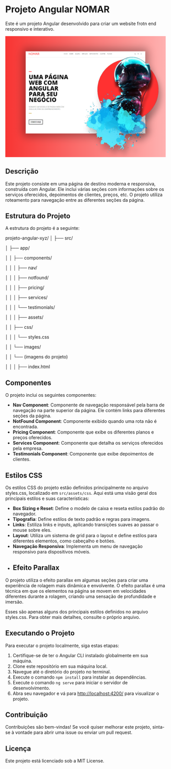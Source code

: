# Projeto Angular NOMAR

Este é um projeto Angular desenvolvido para criar um website frotn end responsivo e interativo.

![image](src/assets/images/mockup/project-1.png)


## Descrição

Este projeto consiste em uma página de destino moderna e responsiva, construída com Angular. Ele inclui várias seções com informações sobre os serviços oferecidos, depoimentos de clientes, preços, etc. O projeto utiliza roteamento para navegação entre as diferentes seções da página.

## Estrutura do Projeto

A estrutura do projeto é a seguinte: 

projeto-angular-xyz/
│
├── src/

│ ├── app/

│ │ ├── components/

│ │ │ ├── nav/


│ │ │ ├── notfound/



│ │ │ ├── pricing/



│ │ │ ├── services/


│ │ │ └── testimonials/

│ │
│ ├── assets/

│ │ ├── css/

│ │ │ └── styles.css


│ │ └── images/

│ │ └── (imagens do projeto)

│ │
│ ├── index.html


## Componentes

O projeto inclui os seguintes componentes:

- **Nav Component**: Componente de navegação responsável pela barra de navegação na parte superior da página. Ele contém links para diferentes seções da página.
- **NotFound Component**: Componente exibido quando uma rota não é encontrada.
- **Pricing Component**: Componente que exibe os diferentes planos e preços oferecidos.
- **Services Component**: Componente que detalha os serviços oferecidos pela empresa.
- **Testimonials Component**: Componente que exibe depoimentos de clientes.

## Estilos CSS

Os estilos CSS do projeto estão definidos principalmente no arquivo styles.css, localizado em `src/assets/css`. Aqui está uma visão geral dos principais estilos e suas características:

- **Box Sizing e Reset**: Define o modelo de caixa e reseta estilos padrão do navegador.
- **Tipografia**: Define estilos de texto padrão e regras para imagens.
- **Links**: Estiliza links e inputs, aplicando transições suaves ao passar o mouse sobre eles.
- **Layout**: Utiliza um sistema de grid para o layout e define estilos para diferentes elementos, como cabeçalho e botões.
- **Navegação Responsiva**: Implementa um menu de navegação responsivo para dispositivos móveis.
- ## Efeito Parallax

O projeto utiliza o efeito parallax em algumas seções para criar uma experiência de rolagem mais dinâmica e envolvente. O efeito parallax é uma técnica em que os elementos na página se movem em velocidades diferentes durante a rolagem, criando uma sensação de profundidade e imersão.


Esses são apenas alguns dos principais estilos definidos no arquivo styles.css. Para obter mais detalhes, consulte o próprio arquivo.

## Executando o Projeto

Para executar o projeto localmente, siga estas etapas:

1. Certifique-se de ter o Angular CLI instalado globalmente em sua máquina.
2. Clone este repositório em sua máquina local.
3. Navegue até o diretório do projeto no terminal.
4. Execute o comando `npm install` para instalar as dependências.
5. Execute o comando `ng serve` para iniciar o servidor de desenvolvimento.
6. Abra seu navegador e vá para [http://localhost:4200/](http://localhost:4200/) para visualizar o projeto.

## Contribuição

Contribuições são bem-vindas! Se você quiser melhorar este projeto, sinta-se à vontade para abrir uma issue ou enviar um pull request.

## Licença

Este projeto está licenciado sob a MIT License.




